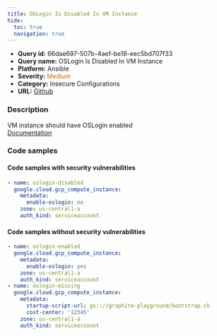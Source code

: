 ```yaml
---
title: OSLogin Is Disabled In VM Instance
hide:
  toc: true
  navigation: true
---
```


<style>
  .highlight .hll {
    background-color: #ff171742;
  }
  .md-content {
    max-width: 1100px;
    margin: 0 auto;
  }
</style>

-   **Query id:** 66dae697-507b-4aef-be18-eec5bd707f33
-   **Query name:** OSLogin Is Disabled In VM Instance
-   **Platform:** Ansible
-   **Severity:** <span style="color:#C60">Medium</span>
-   **Category:** Insecure Configurations
-   **URL:** [Github](https://github.com/Checkmarx/kics/tree/master/assets/queries/ansible/gcp/oslogin_is_disabled_for_vm_instance)

### Description
VM instance should have OSLogin enabled<br>
[Documentation](https://docs.ansible.com/ansible/latest/collections/google/cloud/gcp_compute_instance_module.html)

### Code samples
#### Code samples with security vulnerabilities
```yaml title="Postitive test num. 1 - yaml file" hl_lines="4"
- name: oslogin-disabled
  google.cloud.gcp_compute_instance:
    metadata:
      enable-oslogin: no
    zone: us-central1-a
    auth_kind: serviceaccount

```


#### Code samples without security vulnerabilities
```yaml title="Negative test num. 1 - yaml file"
- name: oslogin-enabled
  google.cloud.gcp_compute_instance:
    metadata:
      enable-oslogin: yes
    zone: us-central1-a
    auth_kind: serviceaccount
- name: oslogin-missing
  google.cloud.gcp_compute_instance:
    metadata:
      startup-script-url: gs:://graphite-playground/bootstrap.sh
      cost-center: '12345'
    zone: us-central1-a
    auth_kind: serviceaccount

```
